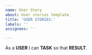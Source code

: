 ```yaml
---
name: User Story
about: User stories template
title: 'USER STORIES:'
labels: ''
assignees: ''

---
```


As a **USER** I can **TASK** so that **RESULT**.

